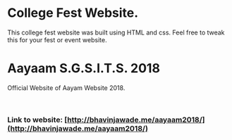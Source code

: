 # College Fest Website.

This college fest website was built using HTML and css. Feel free to tweak this for your fest or event website.

# Aayaam S.G.S.I.T.S. 2018

Official Website of Aayam Website 2018.

<br>

### Link to website: [http://bhavinjawade.me/aayaam2018/](http://bhavinjawade.me/aayaam2018/)
